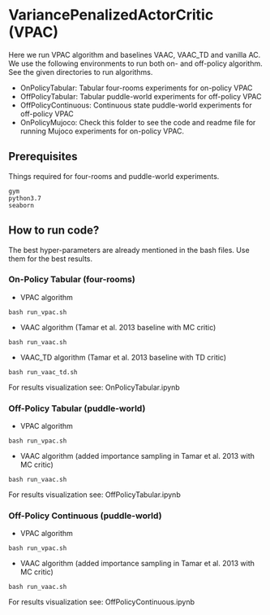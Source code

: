 # VariancePenalizedActorCritic (VPAC)
Here we run VPAC algorithm and baselines VAAC, VAAC_TD and vanilla AC. We use the following environments to run both on- and off-policy algorithm. See the given directories to run algorithms.

* OnPolicyTabular: Tabular four-rooms experiments for on-policy VPAC
* OffPolicyTabular: Tabular puddle-world experiments for off-policy VPAC
* OffPolicyContinuous: Continuous state puddle-world experiments for off-policy VPAC
* OnPolicyMujoco: Check this folder to see the code and readme file for running Mujoco experiments for on-policy VPAC.

## Prerequisites
Things required for four-rooms and puddle-world experiments.
```
gym
python3.7
seaborn
```

## How to run code?
The best hyper-parameters are already mentioned in the bash files. Use them for the best results.

### On-Policy Tabular (four-rooms)
* VPAC algorithm
```
bash run_vpac.sh
```
* VAAC algorithm (Tamar et al. 2013 baseline with MC critic)
```
bash run_vaac.sh
```
* VAAC_TD algorithm  (Tamar et al. 2013 baseline with TD critic)
```
bash run_vaac_td.sh
```
For results visualization see: OnPolicyTabular.ipynb

### Off-Policy Tabular (puddle-world)
* VPAC algorithm
```
bash run_vpac.sh
```
* VAAC algorithm (added importance sampling in Tamar et al. 2013 with MC critic)
```
bash run_vaac.sh
```
For results visualization see: OffPolicyTabular.ipynb

### Off-Policy Continuous (puddle-world)
* VPAC algorithm
```
bash run_vpac.sh
```
* VAAC algorithm (added importance sampling in Tamar et al. 2013 with MC critic)
```
bash run_vaac.sh
```
For results visualization see: OffPolicyContinuous.ipynb


